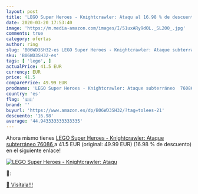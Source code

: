 ```yaml
---
layout: post
title: 'LEGO Super Heroes - Knightcrawler: Ataqu al 16.98 % de descuento'
date: 2020-03-20 17:53:40
image: 'https://m.media-amazon.com/images/I/51uxARy9dOL._SL200_.jpg'
comments: true
category: ofertas
author: ring
slug: 'B06WD3SH32-es LEGO Super Heroes - Knightcrawler: Ataque subterráneo 76086'
sku: 'B06WD3SH32-es'
tags: [ 'lego', ]
actualPrice: 41.5 EUR
currency: EUR
price: 41.5
comparePrice: 49.99 EUR
prodname: 'LEGO Super Heroes - Knightcrawler: Ataque subterráneo  76086 '
country: 'es'
flag: '🇪🇸'
brand: ''
buyurl: 'https://www.amazon.es/dp/B06WD3SH32/?tag=tolees-21'
descuento: '16.98'
average: '44.943333333333335'
---
```


Ahora mismo tienes [LEGO Super Heroes - Knightcrawler: Ataque subterráneo  76086 ](https://www.amazon.es/dp/B06WD3SH32/?tag=tolees-21) a 41.5 EUR (original: 49.99 EUR) (16.98 %  de descuento) en el siguiente enlace!

[![LEGO Super Heroes - Knightcrawler: Ataqu](https://m.media-amazon.com/images/I/51uxARy9dOL._SL200_.jpg)](https://www.amazon.es/dp/B06WD3SH32/?tag=tolees-21)

🔎:


[🛒 Visítala!!!](https://www.amazon.es/dp/B06WD3SH32/?tag=tolees-21)
